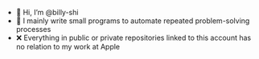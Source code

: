 - 👋 Hi, I’m @billy-shi
- 👀 I mainly write small programs to automate repeated problem-solving processes
- ❌ Everything in public or private repositories linked to this account has no relation to my work at Apple
